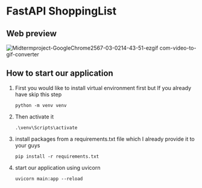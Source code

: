 # FastAPI ShoppingList

## Web preview
![Midtermproject-GoogleChrome2567-03-0214-43-51-ezgif com-video-to-gif-converter](https://github.com/FordPipatkittikul/ShoppingList/assets/121902625/e8aa295f-e57b-408e-8a1b-b05e3e331669)

## How to start our application
1) First you would like to install virtual environment first but If you already have skip this step
    
       python -m venv venv

2) Then activate it

       .\venv\Scripts\activate

3) install packages from a requirements.txt file which I already provide it to your guys

       pip install -r requirements.txt
4) start our application using uvicorn

       uvicorn main:app --reload
